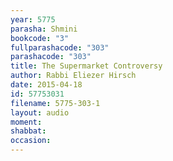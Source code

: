 ```yaml
---
year: 5775
parasha: Shmini
bookcode: "3"
fullparashacode: "303"
parashacode: "303"
title: The Supermarket Controversy
author: Rabbi Eliezer Hirsch
date: 2015-04-18
id: 57753031
filename: 5775-303-1
layout: audio
moment: 
shabbat: 
occasion: 
---
```

